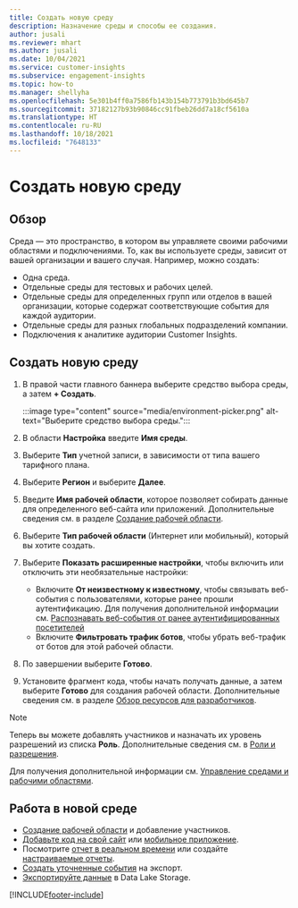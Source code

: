 ```yaml
---
title: Создать новую среду
description: Назначение среды и способы ее создания.
author: jusali
ms.reviewer: mhart
ms.author: jusali
ms.date: 10/04/2021
ms.service: customer-insights
ms.subservice: engagement-insights
ms.topic: how-to
ms.manager: shellyha
ms.openlocfilehash: 5e301b4ff0a7586fb143b154b773791b3bd645b7
ms.sourcegitcommit: 37182127b93b90846cc91fbeb26dd7a18cf5610a
ms.translationtype: HT
ms.contentlocale: ru-RU
ms.lasthandoff: 10/18/2021
ms.locfileid: "7648133"
---
```

# <a name="create-a-new-environment"></a>Создать новую среду 

## <a name="overview"></a>Обзор

Среда — это пространство, в котором вы управляете своими рабочими областями и подключениями. То, как вы используете среды, зависит от вашей организации и вашего случая. Например, можно создать:

- Одна среда.
- Отдельные среды для тестовых и рабочих целей.
- Отдельные среды для определенных групп или отделов в вашей организации, которые содержат соответствующие события для каждой аудитории.
- Отдельные среды для разных глобальных подразделений компании.
- Подключения к аналитике аудитории Customer Insights.

## <a name="create-a-new-environment"></a>Создать новую среду

1. В правой части главного баннера выберите средство выбора среды, а затем **+ Создать**.

   :::image type="content" source="media/environment-picker.png" alt-text="Выберите средство выбора среды.":::

1. В области **Настройка** введите **Имя среды**.

1. Выберите **Тип** учетной записи, в зависимости от типа вашего тарифного плана.

1. Выберите **Регион** и выберите **Далее**. 

1. Введите **Имя рабочей области**, которое позволяет собирать данные для определенного веб-сайта или приложений. Дополнительные сведения см. в разделе [Создание рабочей области](create-workspace.md).

1. Выберите **Тип рабочей области** (Интернет или мобильный), который вы хотите создать. 

1. Выберите **Показать расширенные настройки**, чтобы включить или отключить эти необязательные настройки:

   - Включите **От неизвестному к известному**, чтобы связывать веб-события с пользователями, которые ранее прошли аутентификацию. Для получения дополнительной информации см. [Распознавать веб-события от ранее аутентифицированных посетителей](unknown-to-known.md)
   - Включите **Фильтровать трафик ботов**, чтобы убрать веб-трафик от ботов для этой рабочей области. 

1. По завершении выберите **Готово**. 

1. Установите фрагмент кода, чтобы начать получать данные, а затем выберите **Готово** для создания рабочей области. Дополнительные сведения см. в разделе [Обзор ресурсов для разработчиков](developer-resources.md).

> [!NOTE]
> Теперь вы можете добавлять участников и назначать их уровень разрешений из списка **Роль**. Дополнительные сведения см. в [Роли и разрешения](user-roles.md). 

Для получения дополнительной информации см. [Управление средами и рабочими областями](manage-environments-workspaces.md).

## <a name="work-with-your-new-environment"></a>Работа в новой среде

- [Создание рабочей области](../engagement-insights/create-workspace.md) и добавление участников.
- [Добавьте код на свой сайт](../engagement-insights/instrument-website.md) или [мобильное приложение](../engagement-insights/developer-resources.md#capture-events-from-mobile-apps).
- Посмотрите [отчет в реальном времени](../engagement-insights/view-reports.md) или создайте [настраиваемые отчеты](../engagement-insights/custom-reports.md).
- [Создать уточненные события](../engagement-insights/refined-events.md) на экспорт.
- [Экспортируйте данные](../engagement-insights/export-events.md) в Data Lake Storage.

[!INCLUDE[footer-include](../includes/footer-banner.md)]

